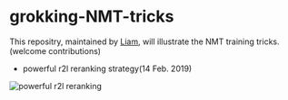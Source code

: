 # grokking-NMT-tricks
This repositry, maintained by [Liam](liangding_liam@gmail.com), will illustrate the NMT training tricks. 
(welcome contributions)

- powerful r2l reranking strategy(14 Feb. 2019)
  
  
![powerful r2l reranking](https://github.com/alphadl/grokking-NMT-tricks/blob/master/r2l-reranking.jpg)
